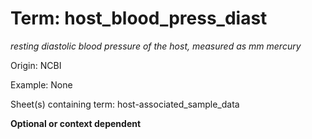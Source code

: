 # Term: host_blood_press_diast

*resting diastolic blood pressure of the host, measured as mm mercury*

Origin: NCBI

Example: None

Sheet(s) containing term: host-associated_sample_data

**Optional or context dependent**